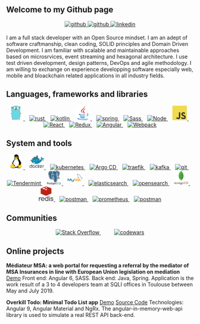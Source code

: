 ## Welcome to my Github page

<div align="center">
  <a href="https://github.com/nperon" target="_blank">
    <img src="https://img.shields.io/badge/github-%2324292e.svg?&style=for-the-badge&logo=github&logoColor=white" alt=github style="margin-bottom: 5px;" />
  </a>
  <a href="https://nperon.github.io/" target="_blank">
    <img src="https://img.shields.io/badge/github-%2324292e.svg?&style=for-the-badge&logo=github&logoColor=blue" alt=github style="margin-bottom: 5px;" />
  </a>
  <a href="https://www.linkedin.com/in/nicolas-peron-52b250140/" target="_blank">
    <img src="https://img.shields.io/badge/linkedin-%231E77B5.svg?&style=for-the-badge&logo=linkedin&logoColor=white" alt=linkedin style="margin-bottom: 5px;" />
  </a>
</div>

I am a full stack developer with an Open Source mindset. I am an adept of software craftmanship, clean
coding, SOLID principles and Domain Driven Development. I am familiar with scalable and maintainable
approaches based on microsrvices, event streaming and hexagonal architecture. I use test driven 
development, design patterns, DevOps and agile methodology. I am willing to exchange on experience
developping software especially web, mobile and bloackchain related applications in all industry fields.

## Languages, frameworks and libraries

<p align="center">
  <a href="https://golang.org" target="_blank" rel="noreferrer"> 
    <img src="https://raw.githubusercontent.com/devicons/devicon/master/icons/go/go-original.svg" alt="go" width="40" height="40"/> 
  </a>
  &nbsp;&nbsp;
  <a href="https://www.rust-lang.org" target="_blank" rel="noreferrer"> 
    <img src="https://upload.wikimedia.org/wikipedia/commons/d/d5/Rust_programming_language_black_logo.svg" alt="rust" width="40" height="40"/> 
  </a>
  &nbsp;&nbsp;
  <a href="https://kotlinlang.org" target="_blank" rel="noreferrer"> 
    <img src="https://www.vectorlogo.zone/logos/kotlinlang/kotlinlang-icon.svg" alt="kotlin" width="40" height="40"/> 
  </a>
  &nbsp;&nbsp;
  <a href="https://www.java.com" target="_blank" rel="noreferrer"> 
    <img src="https://raw.githubusercontent.com/devicons/devicon/master/icons/java/java-original.svg" alt="java" width="40" height="40"/> 
  </a>
  &nbsp;&nbsp;
  <a href="https://spring.io/" target="_blank" rel="noreferrer"> 
    <img src="https://www.vectorlogo.zone/logos/springio/springio-icon.svg" alt="spring" width="40" height="40"/> 
  </a>
  &nbsp;&nbsp;
  <a href="https://sass-lang.com/" target="_blank" rel="noreferrer"> 
    <img src="https://upload.wikimedia.org/wikipedia/commons/thumb/9/96/Sass_Logo_Color.svg/512px-Sass_Logo_Color.svg.png" alt="Sass" width="40" height="40"/> 
  </a>
  &nbsp;&nbsp;
  <a href="https://nodejs.org/en/" target="_blank" rel="noreferrer"> 
    <img src="https://upload.wikimedia.org/wikipedia/commons/thumb/d/d9/Node.js_logo.svg/590px-Node.js_logo.svg.png" alt="Node" width="40" height="40"/> 
  </a>
  &nbsp;&nbsp;
  <a href="https://developer.mozilla.org/en-US/docs/Web/JavaScript" target="_blank" rel="noreferrer"> 
    <img src="https://raw.githubusercontent.com/devicons/devicon/master/icons/javascript/javascript-original.svg" alt="Javascript" width="40" height="40"/> 
  </a>
  &nbsp;&nbsp;
  <a href="https://reactjs.org/" target="_blank" rel="noreferrer"> 
    <img src="https://upload.wikimedia.org/wikipedia/commons/thumb/a/a7/React-icon.svg/512px-React-icon.svg.png?20220125121207" alt="React" width="40" height="40"/> 
  </a>
  &nbsp;&nbsp;
  <a href="https://redux.js.org/" target="_blank" rel="noreferrer"> 
    <img src="https://d33wubrfki0l68.cloudfront.net/0834d0215db51e91525a25acf97433051f280f2f/c30f5/img/redux.svg" alt="Redux" width="40" height="40"/> 
  </a>
  &nbsp;&nbsp;
  <a href="https://angular.io/" target="_blank" rel="noreferrer"> 
    <img src="https://angular.io/assets/images/logos/angular/angular.svg" alt="Angular" width="40" height="40"/> 
  </a>
  &nbsp;&nbsp;
  <a href="https://webpack.js.org" target="_blank" rel="noreferrer"> 
    <img src="https://raw.githubusercontent.com/webpack/media/master/logo/icon-square-big.png" alt="Webpack" width="40" height="40"/> 
  </a>
</p>

## System and tools

<p align="center">
  <a href="https://www.linux.org/" target="_blank" rel="noreferrer"> 
    <img src="https://raw.githubusercontent.com/devicons/devicon/master/icons/linux/linux-original.svg" alt="linux" width="40" height="40"/> 
  </a>
  &nbsp;&nbsp;
  <a href="https://www.docker.com/" target="_blank" rel="noreferrer"> 
    <img src="https://raw.githubusercontent.com/devicons/devicon/master/icons/docker/docker-original-wordmark.svg" alt="docker" width="40" height="40"/> 
  </a>
  &nbsp;&nbsp;
  <a href="https://kubernetes.io" target="_blank" rel="noreferrer"> 
    <img src="https://upload.wikimedia.org/wikipedia/commons/6/67/Kubernetes_logo.svg" alt="kubernetes" width="40" height="40" style="max-width: 100%;">
  </a>
  &nbsp;&nbsp;
  <a href="https://argoproj.github.io/cd/" target="_blank" rel="noreferrer"> 
    <img src="https://www.vectorlogo.zone/logos/argoprojio/argoprojio-icon.svg" alt="Argo CD" width="40" height="40"/> 
  </a>
  &nbsp;&nbsp;
  <a href="https://www.traefik.io/" target="_blank" rel="noreferrer"> 
    <img src="https://upload.wikimedia.org/wikipedia/commons/thumb/1/1b/Traefik.logo.png/174px-Traefik.logo.png" alt="traefik" width="40" height="40"/> 
  </a>
  &nbsp;&nbsp;
  <a href="https://kafka.apache.org/" target="_blank" rel="noreferrer"> 
    <img src="https://www.vectorlogo.zone/logos/apache_kafka/apache_kafka-icon.svg" alt="kafka" width="40" height="40"/> 
  </a>
  &nbsp;&nbsp;
  <a href="https://git-scm.com/" target="_blank" rel="noreferrer"> 
    <img src="https://www.vectorlogo.zone/logos/git-scm/git-scm-icon.svg" alt="git" width="40" height="40"/> 
  </a>
  &nbsp;&nbsp;
  <a href="https://tendermint.com/core/" target="_blank" rel="noreferrer"> 
    <img src="https://tendermint.com/core.svg" alt="Tendermint" width="40" height="40"/> 
  </a>
  &nbsp;&nbsp;
  <a href="https://www.postgresql.org" target="_blank" rel="noreferrer"> 
    <img src="https://raw.githubusercontent.com/devicons/devicon/master/icons/postgresql/postgresql-original-wordmark.svg" alt="postgresql" width="40" height="40"/> 
  </a>
  &nbsp;&nbsp;
  <a href="https://www.mysql.com/" target="_blank" rel="noreferrer"> 
    <img src="https://raw.githubusercontent.com/devicons/devicon/master/icons/mysql/mysql-original-wordmark.svg" alt="mysql" width="40" height="40"/> 
  </a>
  &nbsp;&nbsp;
  <a href="https://www.elastic.co" target="_blank" rel="noreferrer"> 
    <img src="https://www.vectorlogo.zone/logos/elastic/elastic-icon.svg" alt="elasticsearch" width="40" height="40"/> 
  </a>
  &nbsp;&nbsp;
  <a href="https://opensearch.org" target="_blank" rel="noreferrer"> 
    <img src="https://opensearch.org/assets/brand/SVG/Mark/opensearch_mark_default.svg" alt="opensearch" width="40" height="40"/> 
  </a>
  &nbsp;&nbsp;
  <a href="https://www.mongodb.com/" target="_blank" rel="noreferrer"> 
    <img src="https://raw.githubusercontent.com/devicons/devicon/master/icons/mongodb/mongodb-original-wordmark.svg" alt="mongodb" width="40" height="40"/> 
  </a>
  &nbsp;&nbsp;
  <a href="https://redis.io" target="_blank" rel="noreferrer"> 
    <img src="https://raw.githubusercontent.com/devicons/devicon/master/icons/redis/redis-original-wordmark.svg" alt="redis" width="40" height="40"/> 
  </a>
  &nbsp;&nbsp;
  <a href="https://www.keycloak.org/" target="_blank" rel="noreferrer"> 
    <img src="https://design.jboss.org/keycloak/logo/images/keycloak_icon_128px.png" alt="postman" width="40" height="40"/> 
  </a>
  &nbsp;&nbsp;
  <a href="https://prometheus.io/" target="_blank" rel="noreferrer"> 
    <img src="https://upload.wikimedia.org/wikipedia/commons/thumb/3/38/Prometheus_software_logo.svg/115px-Prometheus_software_logo.svg.png" alt="prometheus" width="40" height="40"/> 
  </a>
  &nbsp;&nbsp;
  <a href="https://postman.com" target="_blank" rel="noreferrer"> 
    <img src="https://www.vectorlogo.zone/logos/getpostman/getpostman-icon.svg" alt="postman" width="40" height="40"/> 
  </a>
</p>

## Communities

<p align="center">
  <a href="https://stackoverflow.com/users/10363360/nicolas-peron" target="_blank" rel="noreferrer"> 
    <img src="https://upload.wikimedia.org/wikipedia/commons/0/02/Stack_Overflow_logo.svg" alt="Stack Overflow" width="200" /> 
  </a>
  &nbsp;&nbsp;&nbsp;&nbsp;&nbsp;&nbsp;&nbsp;&nbsp;
  <a href="https://www.codewars.com/" target="_blank" rel="noreferrer"> 
    <img src="https://www.codewars.com/users/nperon/badges/large?theme=dark" alt="codewars" /> 
  </a>  
</p>


## Online projects

**Médiateur MSA: a web portal for requesting a referral by the mediator of MSA Insurances in line with European Union legislation on mediation** [Demo](https://saisinemediateur.msa.fr/mediateur/ria/#/accueil) Front end: Angular 6, SASS. Back end: Java, Spring. Application is the work result of a 3 to 4 developers team at SQLI offices in Toulouse between May and July 2019.

**Overkill Todo: Minimal Todo List app** [Demo](https://nperon.github.io/overkill-todo/) [Source Code](https://github.com/nperon/overkill-todo) Technologies: Angular 9, Angular Material and NgRx. The angular-in-memory-web-api library is used to simulate a real REST API back-end. 

&nbsp;

